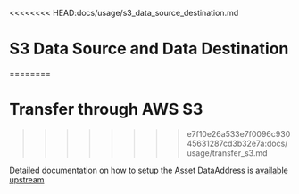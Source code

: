 <<<<<<<< HEAD:docs/usage/s3_data_source_destination.md
# S3 Data Source and Data Destination
========
# Transfer through AWS S3
>>>>>>>> e7f10e26a533e7f0096c93045631287cd3b32e7a:docs/usage/transfer_s3.md

Detailed documentation on how to setup the Asset DataAddress is 
[available upstream](https://github.com/eclipse-edc/Technology-Aws/tree/1aae860900b77b3e84f072928feaa82c84856c9b/extensions/data-plane/data-plane-aws-s3)
